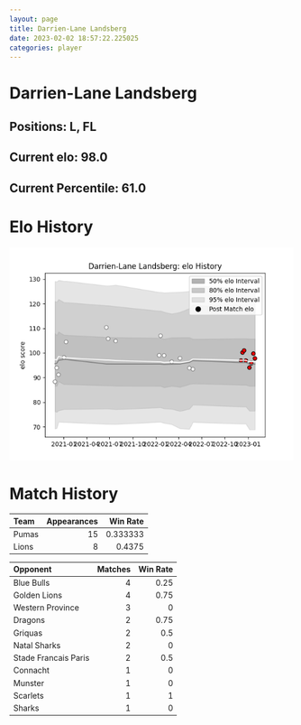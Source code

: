 ```yaml
---  
layout: page  
title: Darrien-Lane Landsberg  
date: 2023-02-02 18:57:22.225025  
categories: player  
---
```

# Darrien-Lane Landsberg

## Positions: L, FL

## Current elo: 98.0

## Current Percentile: 61.0

# Elo History


![elo history](history_Darrien-LaneLandsberg.png)
# Match History


| Team   |   Appearances |   Win Rate |
|:-------|--------------:|-----------:|
| Pumas  |            15 |   0.333333 |
| Lions  |             8 |   0.4375   |

| Opponent             |   Matches |   Win Rate |
|:---------------------|----------:|-----------:|
| Blue Bulls           |         4 |       0.25 |
| Golden Lions         |         4 |       0.75 |
| Western Province     |         3 |       0    |
| Dragons              |         2 |       0.75 |
| Griquas              |         2 |       0.5  |
| Natal Sharks         |         2 |       0    |
| Stade Francais Paris |         2 |       0.5  |
| Connacht             |         1 |       0    |
| Munster              |         1 |       0    |
| Scarlets             |         1 |       1    |
| Sharks               |         1 |       0    |